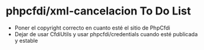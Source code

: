 # phpcfdi/xml-cancelacion To Do List

- Poner el copyright correcto en cuanto esté el sitio de PhpCfdi
- Dejar de usar CfdiUtils y usar phpcfdi/credentials cuando esté publicada y estable
